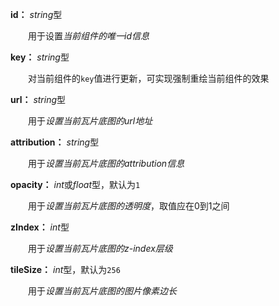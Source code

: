 **id：** *string*型

　　用于设置*当前组件的唯一id信息*

**key：** *string*型

　　对当前组件的`key`值进行更新，可实现强制重绘当前组件的效果

**url：** *string*型

　　用于*设置当前瓦片底图的url地址*

**attribution：** *string*型

　　用于*设置当前瓦片底图的attribution信息*

**opacity：** *int*或*float*型，默认为`1`

　　用于*设置当前瓦片底图的透明度*，取值应在0到1之间

**zIndex：** *int*型

　　用于*设置当前瓦片底图的z-index层级*

**tileSize：** *int*型，默认为`256`

　　用于*设置当前瓦片底图的图片像素边长*